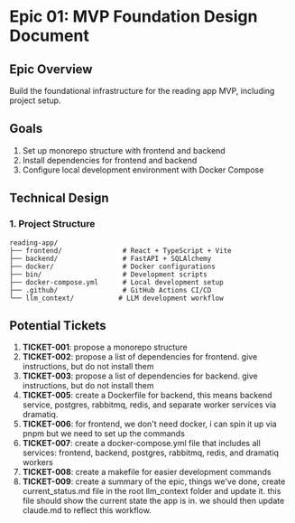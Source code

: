 # Epic 01: MVP Foundation Design Document

## Epic Overview
Build the foundational infrastructure for the reading app MVP, including project setup.

## Goals
1. Set up monorepo structure with frontend and backend
2. Install dependencies for frontend and backend
3. Configure local development environment with Docker Compose

## Technical Design

### 1. Project Structure
```
reading-app/
├── frontend/               # React + TypeScript + Vite
├── backend/                # FastAPI + SQLAlchemy
├── docker/                 # Docker configurations
├── bin/                    # Development scripts
├── docker-compose.yml      # Local development setup
├── .github/                # GitHub Actions CI/CD
└── llm_context/           # LLM development workflow
```


## Potential Tickets
1. **TICKET-001**: propose a monorepo structure
2. **TICKET-002**: propose a list of dependencies for frontend. give instructions, but do not install them
3. **TICKET-003**: propose a list of dependencies for backend. give instructions, but do not install them
5. **TICKET-005**: create a Dockerfile for backend, this means backend service, postgres, rabbitmq, redis, and separate worker services via dramatiq.
6. **TICKET-006**: for frontend, we don't need docker, i can spin it up via pnpm but we need to set up the commands
7. **TICKET-007**: create a docker-compose.yml file that includes all services: frontend, backend, postgres, rabbitmq, redis, and dramatiq workers
8. **TICKET-008**: create a makefile for easier development commands
9. **TICKET-009**: create a summary of the epic, things we've done, create current_status.md file in the root llm_context folder and update it. this file should show the current state the app is in. we should then update claude.md to reflect this workflow.
